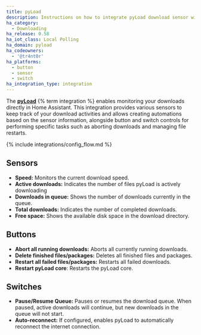 ```yaml
---
title: pyLoad
description: Instructions on how to integrate pyLoad download sensor within Home Assistant.
ha_category:
  - Downloading
ha_release: 0.58
ha_iot_class: Local Polling
ha_domain: pyload
ha_codeowners:
  - '@tr4nt0r'
ha_platforms:
  - button
  - sensor
  - switch
ha_integration_type: integration
---
```


The [**pyLoad**](https://pyload.net/) {% term integration %} enables monitoring your downloads directly in Home Assistant. This integration provides various sensors to keep track of your download activities and allows creating automations based on the sensor information, alongside button and switch controls for performing specific tasks such as aborting downloads and managing file restarts.

{% include integrations/config_flow.md %}

## Sensors

- **Speed:** Monitors the current download speed.
- **Active downloads:** Indicates the number of files pyLoad is actively downloading
- **Downloads in queue:** Shows the number of downloads currently in the queue.
- **Total downloads:** Indicates the number of completed downloads.
- **Free space:** Shows the available disk space in the download directory.

## Buttons

- **Abort all running downloads:** Aborts all currently running downloads.
- **Delete finished files/packages:** Deletes all finished files and packages.
- **Restart all failed files/packages:** Restarts all failed downloads.
- **Restart pyLoad core**: Restarts the pyLoad core.

## Switches

- **Pause/Resume Queue:** Pauses or resumes the download queue. When paused, active downloads will continue, but new downloads in the queue will not start.
- **Auto-reconnect:** If configured, enables pyLoad to automatically reconnect the internet connection.
